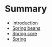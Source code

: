 # Summary

* [Introduction](README.md)
* [Spring beans](spring-beans.md)
* [Spring core](spring-core.md)
* [Spring ](spring.md)

